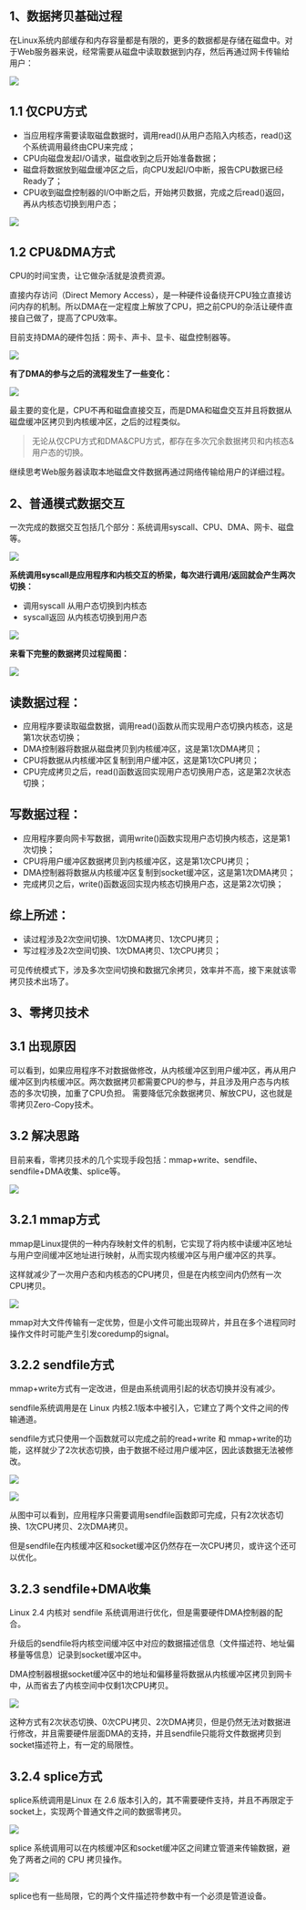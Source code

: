 ## 1、数据拷贝基础过程

在Linux系统内部缓存和内存容量都是有限的，更多的数据都是存储在磁盘中。对于Web服务器来说，经常需要从磁盘中读取数据到内存，然后再通过网卡传输给用户：

![](https://pic4.zhimg.com/80/v2-28030b8822172f0b911c44f45a0394e3_720w.webp)

## 1.1 仅CPU方式

-   当应用程序需要读取磁盘数据时，调用read()从用户态陷入内核态，read()这个系统调用最终由CPU来完成；
-   CPU向磁盘发起I/O请求，磁盘收到之后开始准备数据；
-   磁盘将数据放到磁盘缓冲区之后，向CPU发起I/O中断，报告CPU数据已经Ready了；
-   CPU收到磁盘控制器的I/O中断之后，开始拷贝数据，完成之后read()返回，再从内核态切换到用户态；

![](https://pic3.zhimg.com/80/v2-819945113e77d909db6e03c3de0b489e_720w.webp)

## 1.2 CPU&DMA方式

CPU的时间宝贵，让它做杂活就是浪费资源。

直接内存访问（Direct Memory Access），是一种硬件设备绕开CPU独立直接访问内存的机制。所以DMA在一定程度上解放了CPU，把之前CPU的杂活让硬件直接自己做了，提高了CPU效率。

目前支持DMA的硬件包括：网卡、声卡、显卡、磁盘控制器等。

![](https://pic4.zhimg.com/80/v2-340b274d20348d770076683b1d0803af_720w.webp)

**有了DMA的参与之后的流程发生了一些变化：**

![](https://pic3.zhimg.com/80/v2-294d6e0062abb163dfea296acf41be8e_720w.webp)

最主要的变化是，CPU不再和磁盘直接交互，而是DMA和磁盘交互并且将数据从磁盘缓冲区拷贝到内核缓冲区，之后的过程类似。

> 无论从仅CPU方式和DMA&CPU方式，都存在多次冗余数据拷贝和内核态&用户态的切换。

继续思考Web服务器读取本地磁盘文件数据再通过网络传输给用户的详细过程。

## 2、普通模式数据交互

一次完成的数据交互包括几个部分：系统调用syscall、CPU、DMA、网卡、磁盘等。

![](https://pic4.zhimg.com/80/v2-48a14f236be6dc58f2447780dc68f86b_720w.webp)

**系统调用syscall是应用程序和内核交互的桥梁，每次进行调用/返回就会产生两次切换：**

-   调用syscall 从用户态切换到内核态
-   syscall返回 从内核态切换到用户态

![](https://pic2.zhimg.com/80/v2-49b8f556c837ea868acbf5847cd6f05d_720w.webp)

**来看下完整的数据拷贝过程简图：**

![](https://pic4.zhimg.com/80/v2-a9ca1af6595c47ceea8bb76c9afbcf6f_720w.webp)

## 读数据过程：

-   应用程序要读取磁盘数据，调用read()函数从而实现用户态切换内核态，这是第1次状态切换；
-   DMA控制器将数据从磁盘拷贝到内核缓冲区，这是第1次DMA拷贝；
-   CPU将数据从内核缓冲区复制到用户缓冲区，这是第1次CPU拷贝；
-   CPU完成拷贝之后，read()函数返回实现用户态切换用户态，这是第2次状态切换；

## 写数据过程：

-   应用程序要向网卡写数据，调用write()函数实现用户态切换内核态，这是第1次切换；
-   CPU将用户缓冲区数据拷贝到内核缓冲区，这是第1次CPU拷贝；
-   DMA控制器将数据从内核缓冲区复制到socket缓冲区，这是第1次DMA拷贝；
-   完成拷贝之后，write()函数返回实现内核态切换用户态，这是第2次切换；

## 综上所述：

-   读过程涉及2次空间切换、1次DMA拷贝、1次CPU拷贝；
-   写过程涉及2次空间切换、1次DMA拷贝、1次CPU拷贝；

可见传统模式下，涉及多次空间切换和数据冗余拷贝，效率并不高，接下来就该零拷贝技术出场了。

## 3、零拷贝技术

## 3.1 出现原因

可以看到，如果应用程序不对数据做修改，从内核缓冲区到用户缓冲区，再从用户缓冲区到内核缓冲区。两次数据拷贝都需要CPU的参与，并且涉及用户态与内核态的多次切换，加重了CPU负担。 需要降低冗余数据拷贝、解放CPU，这也就是零拷贝Zero-Copy技术。

## 3.2 解决思路

目前来看，零拷贝技术的几个实现手段包括：mmap+write、sendfile、sendfile+DMA收集、splice等。

![](https://pic1.zhimg.com/80/v2-053bd5ece0681b98c9ac1975d9d26738_720w.webp)

## 3.2.1 mmap方式

mmap是Linux提供的一种内存映射文件的机制，它实现了将内核中读缓冲区地址与用户空间缓冲区地址进行映射，从而实现内核缓冲区与用户缓冲区的共享。

这样就减少了一次用户态和内核态的CPU拷贝，但是在内核空间内仍然有一次CPU拷贝。

![](https://pic3.zhimg.com/80/v2-12ccebf90a584314a49ddec744b7f516_720w.webp)

mmap对大文件传输有一定优势，但是小文件可能出现碎片，并且在多个进程同时操作文件时可能产生引发coredump的signal。

## 3.2.2 sendfile方式

mmap+write方式有一定改进，但是由系统调用引起的状态切换并没有减少。

sendfile系统调用是在 Linux 内核2.1版本中被引入，它建立了两个文件之间的传输通道。

sendfile方式只使用一个函数就可以完成之前的read+write 和 mmap+write的功能，这样就少了2次状态切换，由于数据不经过用户缓冲区，因此该数据无法被修改。

![](https://pic2.zhimg.com/80/v2-b004cfc8a31e8f2e93fd85631c9109a1_720w.webp)

![](https://pic4.zhimg.com/80/v2-bb1412ba2f2c077df6a6776b88f5590f_720w.webp)

  

从图中可以看到，应用程序只需要调用sendfile函数即可完成，只有2次状态切换、1次CPU拷贝、2次DMA拷贝。

但是sendfile在内核缓冲区和socket缓冲区仍然存在一次CPU拷贝，或许这个还可以优化。

## 3.2.3 sendfile+DMA收集

Linux 2.4 内核对 sendfile 系统调用进行优化，但是需要硬件DMA控制器的配合。

升级后的sendfile将内核空间缓冲区中对应的数据描述信息（文件描述符、地址偏移量等信息）记录到socket缓冲区中。

DMA控制器根据socket缓冲区中的地址和偏移量将数据从内核缓冲区拷贝到网卡中，从而省去了内核空间中仅剩1次CPU拷贝。

![](https://pic4.zhimg.com/80/v2-c5d1ebde36f60675ca325fd0b3fe3703_720w.webp)

这种方式有2次状态切换、0次CPU拷贝、2次DMA拷贝，但是仍然无法对数据进行修改，并且需要硬件层面DMA的支持，并且sendfile只能将文件数据拷贝到socket描述符上，有一定的局限性。

## 3.2.4 splice方式

splice系统调用是Linux 在 2.6 版本引入的，其不需要硬件支持，并且不再限定于socket上，实现两个普通文件之间的数据零拷贝。

![](https://pic1.zhimg.com/80/v2-463295c02066c22d28ee40ecfb136674_720w.webp)

splice 系统调用可以在内核缓冲区和socket缓冲区之间建立管道来传输数据，避免了两者之间的 CPU 拷贝操作。

![](https://pic4.zhimg.com/80/v2-0860c5a643be397d5d129c1dd92eba63_720w.webp)

splice也有一些局限，它的两个文件描述符参数中有一个必须是管道设备。
